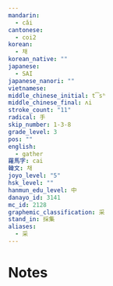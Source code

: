 ```yaml
---
mandarin:
  - cǎi
cantonese:
  - coi2
korean:
  - 채
korean_native: ""
japanese:
  - SAI
japanese_nanori: ""
vietnamese:
middle_chinese_initial: t͡sʰ
middle_chinese_final: ʌi
stroke_count: "11"
radical: 手
skip_number: 1-3-8
grade_level: 3
pos: ""
english:
  - gather
羅馬字: cai
韓文: 채
joyo_level: "5"
hsk_level: ""
hanmun_edu_level: 中
danayo_id: 3141
mc_id: 2128
graphemic_classification: 采
stand_in: 採集
aliases:
  - 采
---
```


# Notes
